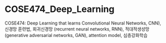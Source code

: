 # COSE474_Deep_Learning
COSE474: Deep Learning that learns Convolutional Neural Networks, CNN), 신경망 훈련법, 회귀신경망 (recurrent neural networks, RNN), 적대적생성망 (generative adversarial networks, GAN), attention model, 심층강화학습
